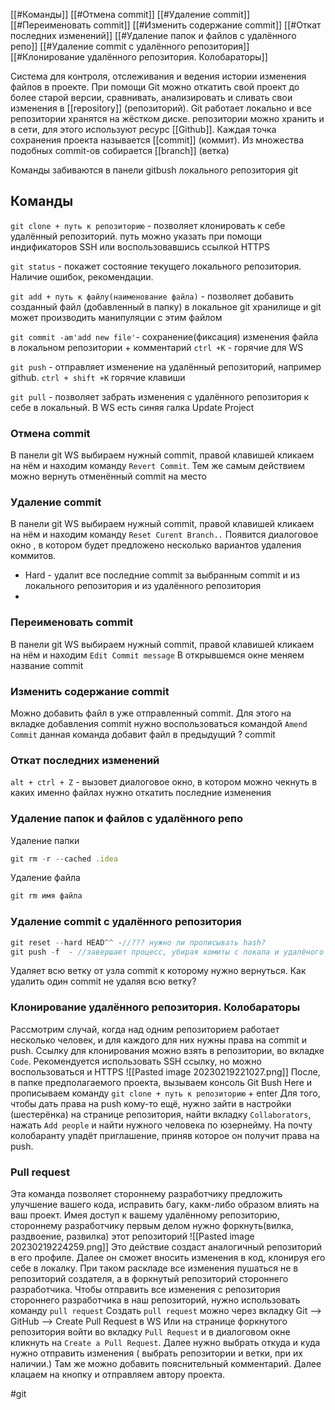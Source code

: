 [[#Команды]]
[[#Отмена commit]]
[[#Удаление commit]]
[[#Переименовать commit]]
[[#Изменить содержание commit]]
[[#Откат последних изменений]]
[[#Удаление папок и файлов с удалённого репо]]
[[#Удаление commit с удалённого репозитория]]
[[#Клонирование удалённого репозитория. Колобараторы]]

Система для контроля, отслеживания и ведения истории изменения файлов в проекте. При помощи Git  можно откатить свой проект до более старой версии, сравнивать, анализировать и сливать свои изменения в [[repository]] (репозиторий).
Git работает локально и все репозитории хранятся на жёстком диске. репозитории можно хранить и в сети, для этого используют ресурс [[Github]].
Каждая точка сохранения проекта называется [[commit]] (коммит). Из множества подобных commit-ов собирается [[branch]] (ветка)

Команды забиваются в панели gitbush локального репозитория git
## Команды
`git clone + путь к репозиторию` - позволяет клонировать к себе удалённый репозиторий. путь можно указать при помощи индификаторов SSH или воспользовавшись ссылкой HTTPS

`git status`  - покажет состояние текущего локального репозитория. Наличие ошибок, рекомендации.

`git add + путь к файлу(наименование файла)`  - позволяет добавить созданный файл (добавленный в папку) в локальное git хранилище и git может производить манипуляции с этим файлом

`git commit -am'add new file'`-  сохранение(фиксация) изменения файла в локальном репозитории + комментарий `ctrl +K` - горячие для WS

`git push` - отправляет изменение на удалённый репозиторий, например github. `ctrl + shift +K` горячие клавиши

`git pull` - позволяет забрать изменения с удалённого репозитория к себе в локальный. В WS есть синяя галка Update Project


### Отмена commit
В панели git WS выбираем нужный commit, правой клавишей кликаем на нём и находим команду `Revert Commit`. Тем же самым действием можно вернуть отменённый commit на место

### Удаление commit
В панели git WS выбираем нужный commit, правой клавишей кликаем на нём и находим команду `Reset Curent Branch..`  Появится диалоговое окно , в котором будет предложено несколько вариантов удаления коммитов.
- Hard - удалит все последние commit за выбранным  commit и из локального репозитория и из удалённого репозитория
- 

### Переименовать commit
В панели git WS выбираем нужный commit, правой клавишей кликаем на нём и находим `Edit Commit message` В открывшемся окне меняем название commit

### Изменить содержание commit
Можно добавить файл в уже отправленный commit. Для этого на вкладке добавления commit нужно воспользоваться командой `Amend Commit` данная команда добавит файл в предыдущий ? commit

### Откат последних изменений
`alt + ctrl + Z` - вызовет диалоговое окно, в котором можно чекнуть в каких именно файлах нужно откатить последние изменения

### Удаление папок и файлов с удалённого репо
Удаление папки
```js
git rm -r --cached .idea
```

Удаление файла
```js
git rm имя файла
```

### Удаление commit с удалённого репозитория
```js
git reset --hard HEAD^^ -//??? нужно ли прописывать hash?
git push -f  - //завершает процесс, убирая комиты с локала и удалёного репо
```
Удаляет всю ветку от узла commit к которому нужно вернуться. Как удалить один commit не удаляя всю ветку?

### Клонирование удалённого репозитория. Колобараторы
Рассмотрим случай, когда над одним репозиторием работает несколько человек, и для каждого для них нужны права на commit и push.
Ссылку для клонирования можно взять в репозитории, во вкладке `Code`. Рекомендуется использовать SSH ссылку, но можно воспользоваться и HTTPS
![[Pasted image 20230219221027.png]]
После, в папке предполагаемого проекта, вызываем консоль Git Bush Here и прописываем команду 
`git clone + путь к репозиторию` + enter
Для того, чтобы дать права на push кому-то ещё, нужно зайти в настройки (шестерёнка) на странице репозитория, найти вкладку `Collaborators`, нажать `Add people` и найти нужного человека по юзернейму. На почту колобаранту упадёт приглашение, приняв которое он получит права на push.

### Pull request
Эта команда позволяет стороннему разработчику предложить улучшение вашего кода, исправить багу, какм-либо образом влиять на ваш проект.
Имея доступ к вашему удалённому репозиторию, стороннему разработчику первым делом нужно форкнуть(вилка, раздвоение, развилка) этот репозиторий
![[Pasted image 20230219224259.png]]
Это действие создаст аналогичный репозиторий в его профиле. Далее он сможет вносить изменения в код, клонируя его себе в локалку. При таком раскладе все изменения пушаться не в репозиторий создателя, а в форкнутый репозиторий стороннего разработчика.
Чтобы отправить все изменения с репозитория стороннего разработчика в наш репозиторий, нужно использовать команду `pull request`
Создать `pull request` можно через вкладку  Git --> GitHub --> Create Pull Request в WS
Или на странице форкнутого репозитория войти во вкладку `Pull Request` и в диалоговом окне кликнуть на `Create а Pull Request`. Далее нужно выбрать откуда и куда нужно отправить изменения ( выбрать репозитории и ветки, при их наличии.) Там же можно добавить пояснительный комментарий. Далее клацаем на кнопку и отправляем автору проекта. 

#git
